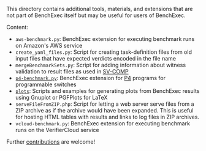 <!--
This file is part of BenchExec, a framework for reliable benchmarking:
https://github.com/sosy-lab/benchexec

SPDX-FileCopyrightText: 2021 Dirk Beyer <https://www.sosy-lab.org>

SPDX-License-Identifier: Apache-2.0
-->

This directory contains additional tools, materials, and extensions
that are not part of BenchExec itself
but may be useful for users of BenchExec.

Content:
- `aws-benchmark.py`: BenchExec extension for executing benchmark runs on Amazon's AWS service
- `create_yaml_files.py`: Script for creating task-definition files from old input files that have expected verdicts encoded in the file name
- `mergeBenchmarkSets.py`: Script for adding information about witness validation to result files as used in [SV-COMP](https://sv-comp.sosy-lab.org)
- [`p4-benchmark.py`](p4): BenchExec extension for [P4](https://p4.org/) programs for programmable switches
- [`plots`](plots): Scripts and examples for generating plots from BenchExec results using Gnuplot or PGFPlots for LaTeX
- `serveFileFromZIP.php`: Script for letting a web server serve files from a ZIP archive as if the archive would have been expanded. This is useful for hosting HTML tables with results and links to log files in ZIP archives.
- `vcloud-benchmark.py`: BenchExec extension for executing benchmark runs on the VerifierCloud service

Further [contributions](https://github.com/sosy-lab/benchexec/pulls) are welcome!
